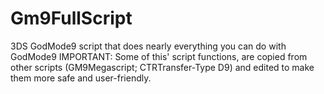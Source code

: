 # Gm9FullScript
3DS GodMode9 script that does nearly everything you can do with GodMode9
IMPORTANT: Some of this' script functions, are copied from other scripts (GM9Megascript; CTRTransfer-Type D9) and edited to make them more safe and user-friendly.

